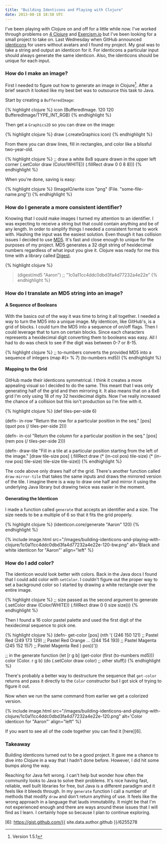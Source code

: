 ```yaml
---
title: "Building Identicons and Playing with Clojure"
date: 2013-08-18 18:58 UTC
---
```


I've been playing with Clojure on and off for a little while now.
I've worked through problems on [4 Clojure][1] and [Exercism.io][2] but I've been looking for a small project to take on.
Last Wednesday when GitHub announced [identicons][3] for users without avatars and I found my project.
My goal was to take a string and output an identicon for it.
For identicons a particular input should always generate the same identicon.
Also, the identicons should be unique for each input.
<!--more-->

### How do I make an image?

First I needed to figure out how to generate an image in Clojure[^1].
After a brief search it looked like my best bet was to outsource this task to Java.

Start by creating a `BufferedImage`:

{% highlight clojure %}
icon (BufferedImage. 120 120 BufferedImage/TYPE_INT_RGB)
{% endhighlight %}

Then get a `Graphics2D` so you can draw on the image:

{% highlight clojure %}
draw (.createGraphics icon)
{% endhighlight %}

From there you can draw lines, fill in rectangles, and color like a blissful two-year-old.

{% highlight clojure %}
;; draw a white 8x8 square drawn in the upper left corner
(.setColor draw (Color/WHITE))
(.fillRect draw 0 0 8 8)))
{% endhighlight %}

When you're done, saving is easy:

{% highlight clojure %}
(ImageIO/write icon "png" (File. "some-file-name.png"))
{% endhighlight %}

### How do I generate a more consistent identifier?

Knowing that I could make images I turned my attention to an identifier.
I was expecting to receive a string but that could contain anything and be of any length.
In order to simplify things I needed a consistent format to work with.
Hashing the input was the easiest solution.
Even though it has collision issues I decided to use [MD5][4].
It's fast and close enough to unique for the purposes of my project.
MD5 generates a 32 digit string of hexidecimal numbers regardless of what input you give it.
Clojure was ready for me this time with a library called [Digest][5].

{% highlight clojure %}
> (digest/md5 "Aaron")
;; "1c0a11cc4ddc0dbd3fa4d77232a4e22e"
{% endhighlight %}

### How do I translate an MD5 string into an image?

#### A Sequence of Booleans

With the basics out of the way it was time to bring it all together.
I needed a way to turn the MD5 into a unique image.
My identicon, like GitHub's, is a grid of blocks.
I could turn the MD5 into a sequence of on/off flags.
Then I could leverage that to turn on certain blocks.
Since each characters represents a hexidecimal digit converting them to booleans was easy.
All I had to do was check to see if the digit was between 0-7 or 8-15.

{% highlight clojure %}
;; to-numbers converts the provided MD5 into a sequence of integers
(map #(> % 7) (to-numbers md5))
{% endhighlight %}

#### Mapping to the Grid

GitHub made their identicons symmetrical.
I think it creates a more appealing visual so I decided to do the same.
This meant that I was only generating half of the grid and then mirroring it.
It also means that on a 6x6 grid I'm only using 18 of my 32 hexidecimal digits.
Now I've really increased the chance of a collision but this isn't production so I'm fine with it.

{% highlight clojure %}
(def tiles-per-side 6)

(defn- in-row
  "Return the row for a particular position in the seq."
  [pos]
  (quot pos (/ tiles-per-side 2)))
 
(defn- in-col
  "Return the column for a particular position in the seq."
  [pos]
  (rem pos (/ tiles-per-side 2)))

(defn- draw-tile
  "Fill in a tile at a particular position starting from the left of the image."
  [draw tile-size pos]
  (.fillRect draw
    (* (in-col pos) tile-size)
    (* (in-row pos) tile-size)
    tile-size tile-size))
{% endhighlight %}

The code above only draws half of the grid.
There's another function called `draw-mirror-tile` that takes the same inputs and draws the mirrored version of the tile.
I imagine there is a way to draw one half and mirror it using the underlying Java library but drawing twice was easier in the moment.

#### Generating the Identicon

I made a function called `generate` that accepts an identifier and a size.
The size needs to be a multiple of 6 so that it fits the grid properly.

{% highlight clojure %}
(identicon.core/generate "Aaron" 120)
{% endhighlight %}

{% include image.html src="/images/building-identicons-and-playing-with-clojure/1c0a11cc4ddc0dbd3fa4d77232a4e22e-120-bw.png" alt='Black and white identicon for "Aaron"' align="left" %}

### How do I add color?

The identicon would look better with colors.
Back in the Java docs I found that I could add color with `setColor`.
I couldn't figure out the proper way to set a background color so I started by drawing a white rectangle over the entire image.

{% highlight clojure %}
;; size passed as the second argument to generate
(.setColor draw (Color/WHITE))
(.fillRect draw 0 0 size size)))
{% endhighlight %}

Then I found a 16 color pastel palette and used the first digit of the hexidecimal sequence to pick one.

{% highlight clojure %}
(defn- get-color
  [pos]
  (nth '(
    (246 150 121) ;; Pastel Red
    (249 173 129) ;; Pastel Red Orange
    ...
    (244 154 193) ;; Pastel Magenta
    (245 152 157) ;; Pastel Magenta Red
  ) pos))'))

;; in the generate function
(let
  [r g b] (get-color (first (to-numbers md5)))
  color   (Color. r g b)
  (do
    (.setColor draw color)
    ;; other stuff))
{% endhighlight %}

There's probably a better way to destructure the sequence that `get-color` returns and pass it directly to the `Color` constructor but I got sick of trying to figure it out.

Now when we run the same command from earlier we get a colorized version.

{% include image.html src="/images/building-identicons-and-playing-with-clojure/1c0a11cc4ddc0dbd3fa4d77232a4e22e-120.png" alt='Color identicon for "Aaron"' align="left" %}

If you want to see all of the code together you can find it [here][6].

### Takeaway

Building identicons turned out to be a good project.
It gave me a chance to dive into Clojure in a way that I hadn't done before.
However, I did hit some bumps along the way.

Reaching for Java felt wrong.
I can't help but wonder how often the community looks to Java to solve their problems.
It's nice having fast, reliable, well built libraries for free, but Java is a different paradigm and it feels like it bleeds through.
In my `generate` function I call a number of methods that modify `draw` and don't return anything of use.
It feels like the wrong approach in a language that lauds immutability.
It might be that I'm not experienced enough and there are ways around these issues that I will find as I learn.
I certainly hope so because I plan to continue exploring.

[^1]: Version 1.5.1

[1]: http://www.4clojure.com
[2]: http://exercism.io
[3]: https://github.com/blog/1586-identicons
[4]: http://en.wikipedia.org/wiki/Md5
[5]: https://github.com/tebeka/clj-digest
[6]: https://gist.github.com/{{ site.data.author.github }}/6255278
